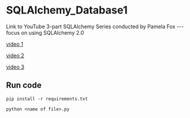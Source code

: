 ﻿# SQLAlchemy_Database1

Link to YouTube 3-part SQLAlchemy Series conducted by Pamela Fox --- focus on using SQLAlchemy 2.0 

[video 1](https://www.youtube.com/watch?v=qS7ueUcQfjI&list=PLj6YeMhvp2S6HXhdDbtorV78fpKkzT6qa&index=1)

[video 2](https://www.youtube.com/watch?v=3mr7q5McF3s&list=PLj6YeMhvp2S6HXhdDbtorV78fpKkzT6qa&index=2)

[video 3](https://www.youtube.com/watch?v=iqOSuQo2CRw&list=PLj6YeMhvp2S6HXhdDbtorV78fpKkzT6qa&index=3)


## Run code 
```
pip install -r requirements.txt
```

```
python <name of file>.py
```




